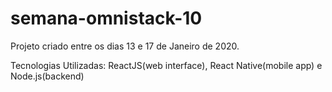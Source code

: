 # semana-omnistack-10

Projeto criado entre os dias 13 e 17 de Janeiro de 2020.

Tecnologias Utilizadas: ReactJS(web interface), React Native(mobile app) e Node.js(backend)
